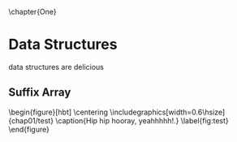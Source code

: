 \chapter{One}

Data Structures
===============

data structures are delicious

Suffix Array
------------

\begin{figure}[hbt]
    \centering
    \includegraphics[width=0.6\hsize]{chap01/test}
    \caption{Hip hip hooray, yeahhhhh!.}
    \label{fig:test}
\end{figure}

